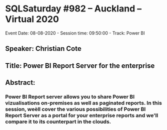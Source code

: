# SQLSaturday #982 – Auckland – Virtual 2020
Event Date: 08-08-2020 - Session time: 09:50:00 - Track: Power BI
## Speaker: Christian Cote
## Title: Power BI Report Server for the enterprise
## Abstract:
### Power BI Report server allows you to share Power BI vizualisations on-premises as well as paginated reports. In this session, weèll cover the various possibilities of Power BI Report Server as a portal for your enterprise reports and we'll compare it to its counterpart in the clouds.
